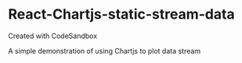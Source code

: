 # React-Chartjs-static-stream-data
Created with CodeSandbox

A simple demonstration of using Chartjs to plot data stream
